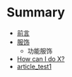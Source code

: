 # Summary

* [前言](README.md)
* [服饰](first-question.md)
  * 功能服饰
* [How can I do X?](second-question.md)
* [article\_test1](articletest1.md)



